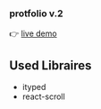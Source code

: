 ### protfolio v.2

👉 [live demo](https://portfolio-tahrer.netlify.app/)

## Used Libraires 
* ityped
* react-scroll
